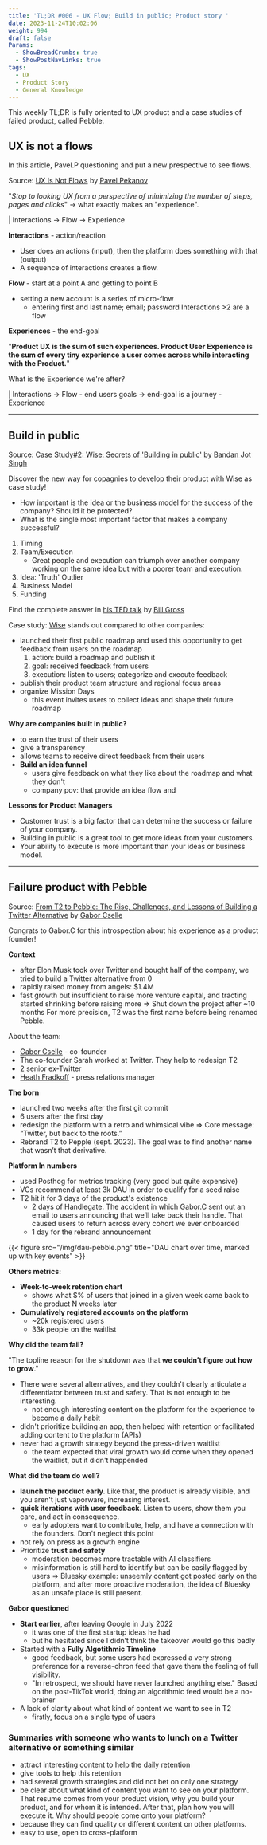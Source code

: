```yaml
---
title: 'TL;DR #006 - UX Flow; Build in public; Product story '
date: 2023-11-24T10:02:06
weight: 994
draft: false
Params:
  - ShowBreadCrumbs: true
  - ShowPostNavLinks: true
tags:
  - UX
  - Product Story
  - General Knowledge
---
```


This weekly TL;DR is fully oriented to UX product and a case studies of failed product, called Pebble.

## UX is not a flows

In this article, Pavel.P questioning and put a new prespective to see flows.

Source: [UX Is Not Flows](https://hackernoon.com/ux-is-not-flows-a6hh3wf6) by [Pavel Pekanov](https://twitter.com/pavelpekanov?ref=hackernoon)

"*Stop to looking UX from a perspective of minimizing the number of steps, pages and clicks*"
→ what exactly makes an "experience".

| Interactions → Flow → Experience

**Interactions** - action/reaction
- User does an actions (input), then the platform does something with that (output)
- A sequence of interactions creates a flow.

**Flow** - start at a point A and getting to point B 
- setting a new account is a series of micro-flow
	- entering first and last name; email; password
Interactions >2 are a flow

**Experiences** - the end-goal

"**Product UX is the sum of such experiences. Product User Experience is the sum of every tiny experience a user comes across while interacting with the Product.**"

What is the Experience we're after?

| Interactions → Flow - end users goals → end-goal is a journey - Experience

---

## Build in public

Source: [Case Study#2: Wise: Secrets of 'Building in public'](https://productify.substack.com/p/wise-secrets-of-building-in-public) by [Bandan Jot Singh](https://twitter.com/bandanjot)

Discover the new way for copagnies to develop their product with Wise as case study!  

- How important is the idea or the business model for the success of the company? Should it be protected?
- What is the single most important factor that makes a company successful? 

1. Timing
2. Team/Execution
    -  Great people and execution can triumph over another company working on the same idea but with a poorer team and execution.
3. Idea: 'Truth' Outlier
4. Business Model
5. Funding

Find the complete answer in [his TED talk](https://www.ted.com/talks/bill_gross_the_single_biggest_reason_why_start_ups_succeed?language=en#t-216239) by [Bill Gross](https://en.wikipedia.org/wiki/Bill_H._Gross)

Case study: [Wise](https://twitter.com/Wise/status/1403325880496230405) stands out compared to other companies:

- launched their first public roadmap and used this opportunity to get feedback from users on the roadmap
	1. action: build a roadmap and publish it
	2. goal: received feedback from users
	3. execution: listen to users; categorize and execute feedback
- publish their product team structure and regional focus areas
- organize Mission Days
	- this event invites users to collect ideas and shape their future roadmap

**Why are companies built in public?**
- to earn the trust of their users
- give a transparency
- allows teams to receive direct feedback from their users
- **Build an idea funnel**
	- users give feedback on what they like about the roadmap and what they don't
	- company pov: that provide an idea flow and

**Lessons for Product Managers**
- Customer trust is a big factor that can determine the success or failure of your company.
- Building in public is a great tool to get more ideas from your customers.
- Your ability to execute is more important than your ideas or business model.

---

## Failure product with Pebble

Source: [From T2 to Pebble: The Rise, Challenges, and Lessons of Building a Twitter Alternative](https://medium.com/gabor/from-t2-to-pebble-the-rise-challenges-and-lessons-of-building-a-twitter-alternative-553652f1d1e7) by [Gabor Cselle](https://twitter.com/gabor)

Congrats to Gabor.C for this introspection about his experience as a product founder!

**Context**
- after Elon Musk took over Twitter and bought half of the company, we tried to build a Twitter alternative from 0
- rapidly raised money from angels: $1.4M
- fast growth but insufficient to raise more venture capital, and tracting started shrinking before raising more
=> Shut down the project after ~10 months
For more precision, T2 was the first name before being renamed Pebble.

About the team:
- [Gabor Cselle](https://twitter.com/gabor) - co-founder
- The co-founder Sarah worked at Twitter. They help to redesign T2
- 2 senior ex-Twitter
- [Heath Fradkoff](https://twitter.com/heath_) - press relations manager

**The born**
- launched two weeks after the first git commit
- 6 users after the first day
- redesign the platform with a retro and whimsical vibe
=> Core message: “Twitter, but back to the roots.”
- Rebrand T2 to Pepple (sept. 2023). The goal was to find another name that wasn’t that derivative.

**Platform In numbers**
- used Posthog for metrics tracking (very good but quite expensive)
- VCs recommend at least 3k DAU in order to qualify for a seed raise
- T2 hit it for 3 days of the product's existence
	- 2 days of Handlegate. The accident in which Gabor.C sent out an email to users announcing that we’ll take back their handle. That caused users to return across every cohort we ever onboarded
	- 1 day for the rebrand announcement

{{< figure src="/img/dau-pebble.png" title="DAU chart over time, marked up with key events" >}}

**Others metrics:**
- **Week-to-week retention chart**
	- shows what $% of users that joined in a given week came back to the product N weeks later
- **Cumulatively registered accounts on the platform**
	- ~20k registered users
	- 33k people on the waitlist

**Why did the team fail?**

"The topline reason for the shutdown was that **we couldn’t figure out how to grow**."
- There were several alternatives, and they couldn't clearly articulate a differentiator between trust and safety. That is not enough to be interesting.
	- not enough interesting content on the platform for the experience to become a daily habit
- didn't prioritize building an app, then helped with retention or facilitated adding content to the platform (APIs)
- never had a growth strategy beyond the press-driven waitlist
	- the team expected that viral growth would come when they opened the waitlist, but it didn't happended

**What did the team do well?**
- **launch the product early**. Like that, the product is already visible, and you aren't just vaporware, increasing interest.
- **quick iterations with user feedback**. Listen to users, show them you care, and act in consequence.
	- early adopters want to contribute, help, and have a connection with the founders. Don't neglect this point
- not rely on press as a growth engine
- Prioritize **trust and safety**
	- moderation becomes more tractable with AI classifiers
	- misinformation is still hard to identify but can be easily flagged by users
=> Bluesky example: unseemly content got posted early on the platform, and after more proactive moderation, the idea of Bluesky as an unsafe place is still present.

**Gabor questioned**
- **Start earlier**, after leaving Google in July 2022
	- it was one of the first startup ideas he had
	- but he hesitated since I didn’t think the takeover would go this badly
- Started with a **Fully Algotithmic Timeline**
	- good feedback, but some users had expressed a very strong preference for a reverse-chron feed that gave them the feeling of full visibility.
	- "In retrospect, we should have never launched anything else." Based on the post-TikTok world, doing an algorithmic feed would be a no-brainer
- A lack of clarity about what kind of content we want to see in T2
	- firstly, focus on a single type of users

### Summaries with someone who wants to lunch on a Twitter alternative or something similar

- attract interesting content to help the daily retention
- give tools to help this retention
- had several growth strategies and did not bet on only one strategy
- be clear about what kind of content you want to see on your platform. That resume comes from your product vision, why you build your product, and for whom it is intended. After that, plan how you will execute it.
Why should people come onto your platform?
- because they can find quality or different content on other platforms.
- easy to use, open to cross-platform
